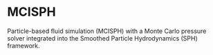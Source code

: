 # MCISPH
Particle-based fluid simulation (MCISPH) with a Monte Carlo pressure solver integrated into the Smoothed Particle Hydrodynamics (SPH) framework.
